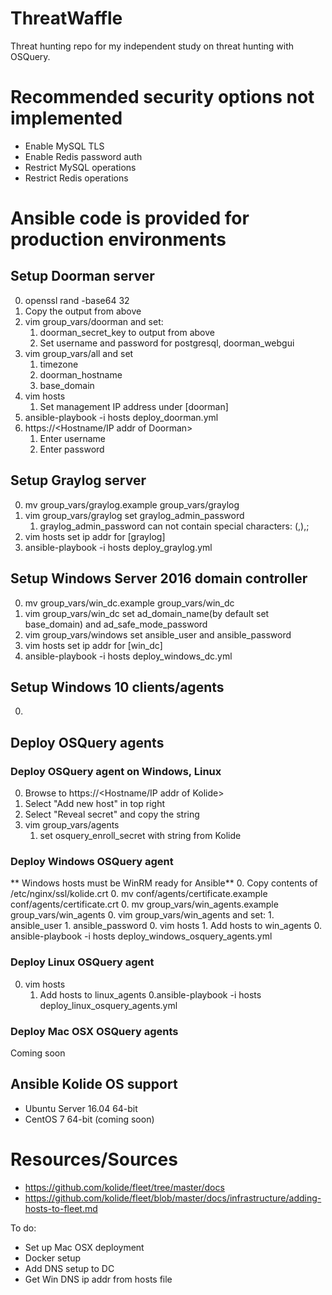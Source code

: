 # ThreatWaffle
Threat hunting repo for my independent study on threat hunting with OSQuery.

# Recommended security options not implemented
* Enable MySQL TLS
* Enable Redis password auth
* Restrict MySQL operations
* Restrict Redis operations

# Ansible code is provided for production environments
## Setup Doorman server
0. openssl rand -base64 32
0. Copy the output from above
0. vim group_vars/doorman and set:
    1. doorman_secret_key to output from above
    1. Set username and password for postgresql, doorman_webgui
0. vim group_vars/all and set
    1. timezone
    1. doorman_hostname
    1. base_domain
0. vim hosts
    1. Set management IP address under [doorman]
0. ansible-playbook -i hosts deploy_doorman.yml
0. https://<Hostname/IP addr of Doorman>
    1. Enter username
    1. Enter password

## Setup Graylog server
0. mv group_vars/graylog.example group_vars/graylog
0. vim group_vars/graylog set graylog_admin_password
    1. graylog_admin_password can not contain special characters: (,),;
0. vim hosts set ip addr for [graylog]
0. ansible-playbook -i hosts deploy_graylog.yml

## Setup Windows Server 2016 domain controller
0. mv group_vars/win_dc.example group_vars/win_dc
0. vim group_vars/win_dc set ad_domain_name(by default set base_domain) and ad_safe_mode_password
0. vim group_vars/windows set ansible_user and ansible_password
0. vim hosts set ip addr for [win_dc]
0. ansible-playbook -i hosts deploy_windows_dc.yml

## Setup Windows 10 clients/agents
0.


## Deploy OSQuery agents
### Deploy OSQuery agent on Windows, Linux
0. Browse to https://<Hostname/IP addr of Kolide>
0. Select "Add new host" in top right
0. Select "Reveal secret" and copy the string
0. vim group_vars/agents
    1. set osquery_enroll_secret with string from Kolide

### Deploy Windows OSQuery agent
** Windows hosts must be WinRM ready for Ansible**
0. Copy contents of /etc/nginx/ssl/kolide.crt
0. mv conf/agents/certificate.example conf/agents/certificate.crt
0. mv group_vars/win_agents.example group_vars/win_agents
0. vim group_vars/win_agents and set:
    1. ansible_user
    1. ansible_password
0. vim hosts
    1. Add hosts to win_agents
0. ansible-playbook -i hosts deploy_windows_osquery_agents.yml

### Deploy Linux OSQuery agent
0. vim hosts
    1. Add hosts to linux_agents
0.ansible-playbook -i hosts deploy_linux_osquery_agents.yml

### Deploy Mac OSX OSQuery agents
Coming soon

## Ansible Kolide OS support
* Ubuntu Server 16.04 64-bit
* CentOS 7 64-bit (coming soon)

# Resources/Sources
* https://github.com/kolide/fleet/tree/master/docs
* https://github.com/kolide/fleet/blob/master/docs/infrastructure/adding-hosts-to-fleet.md


To do:
* Set up Mac OSX deployment
* Docker setup
* Add DNS setup to DC
* Get Win DNS ip addr from hosts file
